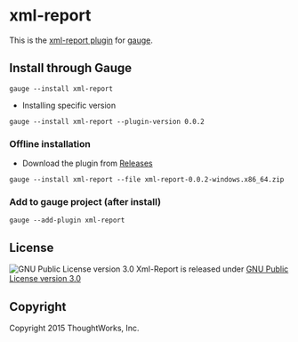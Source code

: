 xml-report
==========

This is the [xml-report plugin](http://getgauge.io/documentation/user/current/plugins/README.html) for [gauge](http://getgauge.io).

Install through Gauge
---------------------
````
gauge --install xml-report
````

* Installing specific version
```
gauge --install xml-report --plugin-version 0.0.2
```

### Offline installation
* Download the plugin from [Releases](https://github.com/getgauge/xml-report/releases)
```
gauge --install xml-report --file xml-report-0.0.2-windows.x86_64.zip
```

### Add to gauge project (after install)
```
gauge --add-plugin xml-report
```
License
-------

![GNU Public License version 3.0](http://www.gnu.org/graphics/gplv3-127x51.png)
Xml-Report is released under [GNU Public License version 3.0](http://www.gnu.org/licenses/gpl-3.0.txt)

Copyright
---------

Copyright 2015 ThoughtWorks, Inc.


